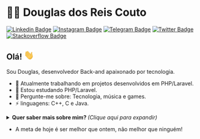 # :man_technologist: Douglas dos Reis Couto

[![Linkedin Badge](https://img.shields.io/badge/linkedin-blue?style=flat-square&logo=Linkedin&logoColor=white&link=https://www.linkedin.com/in/douglasreiscouto/)](https://www.linkedin.com/in/douglasreiscouto/)
[![Instagram Badge](https://img.shields.io/badge/Instagram-ae0b33?style=flat-square&labelColor=ae0b33&logo=instagram&logoColor=white&link=https://instagram.com/douglasreiscouto)](https://instagram.com/douglasreiscouto/)
[![Telegram Badge](https://img.shields.io/badge/Telegram-1ca0f1?style=flat-square&labelColor=1ca0f1&logo=telegram&logoColor=white&link=https://t.me/douglasreiscouto)](https://t.me/douglasreiscouto)
[![Twitter Badge](https://img.shields.io/badge/Twitter-1ca0f1?style=flat-square&labelColor=1ca0f1&logo=twitter&logoColor=white&link=https://twitter.com/douglasr_couto)](https://twitter.com/douglasr_couto)
[![Stackoverflow Badge](https://img.shields.io/badge/-Stackoverflow-4CA143?style=flat-square&logo=Stackoverflow&logoColor=white&link=https://pt.stackoverflow.com/users/200645/douglas-reis)](https://pt.stackoverflow.com/users/200645/douglas-reis)


## Olá! <img src="https://github.com/Douglas-Reis/Douglas-Reis/blob/master/assets/hi.gif" width="26px">

Sou Douglas, desenvolvedor Back-and apaixonado por tecnologia.

- 🔭 Atualmente trabalhando em projetos desenvolvidos em PHP/Laravel.
- 🌱 Estou estudando PHP/Laravel.
- 💬 Pergunte-me sobre: Tecnologia, música e games.
- ⚡ linguagens: C++, C e Java.

<details>
  <summary> <b> Quer saber mais sobre mim? </b> <i>(Clique aqui para expandir)</i> </summary>
  <br>

  [![Github Status](https://github-readme-stats.vercel.app/api?username=Douglas-Reis&show_icons=true&title_color=fff&icon_color=79ff97&text_color=9f9f9f&bg_color=151515)](https://github.com/Douglas-Reis/Douglas-Reis)

## Tecnologias
#### Conhecidos
  ![C](https://img.shields.io/badge/-C-blue?style=flat-square&logo=C&logoColor=white)
  ![C++](https://img.shields.io/badge/-C++-blue?style=flat-square&logo=C&logoColor=white)
  ![Java](https://img.shields.io/badge/-Java-E34F26?style=flat-square&logo=Java&logoColor=white)
  ![Eclipse](https://img.shields.io/badge/-Eclipse-5849BE?style=flat-square&logo=Eclipse&logoColor=white)
  ![VSCode](https://img.shields.io/badge/-VSCode-0085D1?style=flat-square&logo=visual-studio-code&logoColor=white)
  ![Windows](https://img.shields.io/badge/-Windows-00ADEF?style=flat-square&logo=windows&logoColor=white)
  ![MySQL](https://img.shields.io/badge/-MySQL-00758F?style=flat-square&logo=mysql&logoColor=white)
#### Interesse
  ![HTML5](https://img.shields.io/badge/-HTML5-E34F26?style=flat-square&logo=html5&logoColor=white)
  ![CSS3](https://img.shields.io/badge/-CSS3-549FDE?style=flat-square&logo=css3&logoColor=white)
  ![JavaScript](https://img.shields.io/badge/-JavaScript-F7B93E?style=flat-square&logo=javascript&logoColor=fff)
  ![React](https://img.shields.io/badge/-React.js-45b8d8?style=flat-square&logo=react&logoColor=white)
#### Estudando
  ![Git](https://img.shields.io/badge/-Git-F05032?style=flat-square&logo=git&logoColor=white)
  ![GitHub](https://img.shields.io/badge/-Github-000?style=flat-square&logo=Github&logoColor=white)
  ![PHP](https://img.shields.io/badge/-PHP-5849BE?style=flat-square&logo=PHP&logoColor=white)
  ![Laravel](https://img.shields.io/badge/-Laravel-E34F26?style=flat-square&logo=Laravel&logoColor=white)
  ---
</details>

- A meta de hoje é ser melhor que ontem, não melhor que ninguém!
